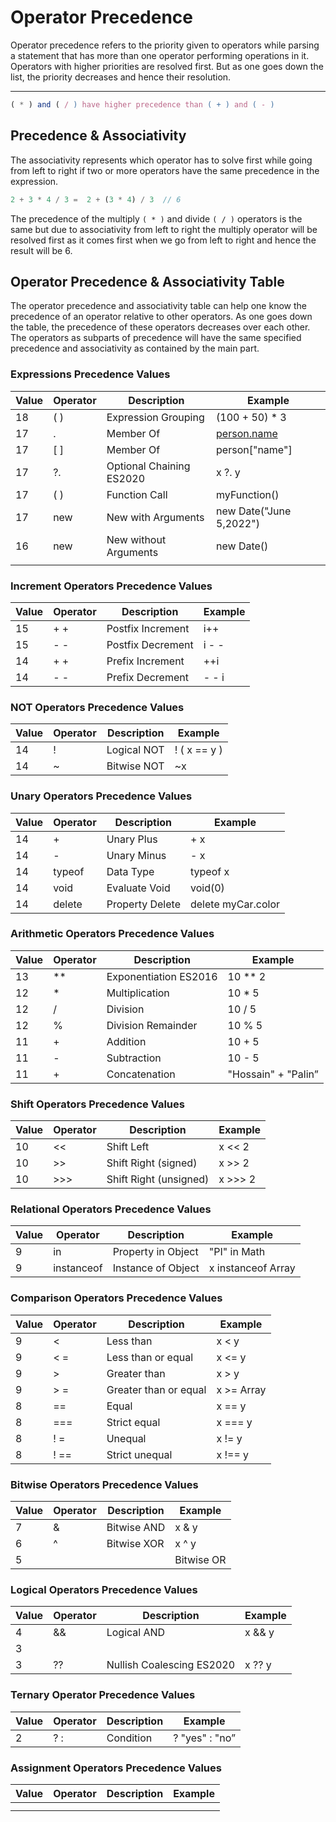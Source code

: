 # Operator Precedence

Operator precedence refers to the priority given to operators while parsing a statement that has more than one operator performing operations in it. Operators with higher priorities are resolved first. But as one goes down the list, the priority decreases and hence their resolution.

---

```jsx
( * ) and ( / ) have higher precedence than ( + ) and ( - )
```

## Precedence & Associativity

The associativity represents which operator has to solve first while going from left to right if two or more operators have the same precedence in the expression.

```jsx
2 + 3 * 4 / 3 =  2 + (3 * 4) / 3  // 6
```

The precedence of the multiply `( * )` and divide `( / )` operators is the same but due to associativity from left to right the multiply operator will be resolved first as it comes first when we go from left to right and hence the result will be 6.

## Operator Precedence & Associativity Table

The operator precedence and associativity table can help one know the precedence of an operator relative to other operators. As one goes down the table, the precedence of these operators decreases over each other. The operators as subparts of precedence will have the same specified precedence and associativity as contained by the main part.

### Expressions Precedence Values

| Value | Operator | Description | Example |
| --- | --- | --- | --- |
| 18 | ( ) | Expression Grouping | (100 + 50) * 3 |
| 17 | . | Member Of | [person.name](http://person.name/) |
| 17 | [ ] | Member Of | person["name"] |
| 17 | ?. | Optional Chaining ES2020 | x ?. y |
| 17 | ( ) | Function Call | myFunction() |
| 17 | new | New with Arguments | new Date("June 5,2022") |
| 16 | new | New without Arguments | new Date() |
|  |  |  |  |

### Increment Operators Precedence Values

| Value | Operator | Description | Example |
| --- | --- | --- | --- |
| 15 | + + | Postfix Increment | i++ |
| 15 | - - | Postfix Decrement | i - - |
| 14 | + + | Prefix Increment | ++i |
| 14 | - - | Prefix Decrement | - - i |

### NOT Operators Precedence Values

| Value | Operator | Description | Example |
| --- | --- | --- | --- |
| 14 | ! | Logical NOT | ! ( x == y ) |
| 14 | ~ | Bitwise NOT | ~x |

### Unary Operators Precedence Values

| Value | Operator | Description | Example |
| --- | --- | --- | --- |
| 14 | + | Unary Plus | + x |
| 14 | - | Unary Minus | - x |
| 14 | typeof | Data Type | typeof x |
| 14 | void | Evaluate Void | void(0) |
| 14 | delete | Property Delete | delete myCar.color |

### Arithmetic Operators Precedence Values

| Value | Operator | Description | Example |
| --- | --- | --- | --- |
| 13 | ** | Exponentiation ES2016 | 10 ** 2 |
| 12 | * | Multiplication | 10 * 5 |
| 12 | / | Division | 10 / 5 |
| 12 | % | Division Remainder | 10 % 5 |
| 11 | + | Addition | 10 + 5 |
| 11 | - | Subtraction | 10 - 5 |
| 11 | + | Concatenation | "Hossain" + "Palin” |

### Shift Operators Precedence Values

| Value | Operator | Description | Example |
| --- | --- | --- | --- |
| 10 | << | Shift Left | x << 2 |
| 10 | >> | Shift Right (signed) | x >> 2 |
| 10 | >>> | Shift Right (unsigned) | x >>> 2 |

### Relational Operators Precedence Values

| Value | Operator | Description | Example |
| --- | --- | --- | --- |
| 9 | in | Property in Object | "PI" in Math |
| 9 | instanceof | Instance of Object | x instanceof Array |

### Comparison Operators Precedence Values

| Value | Operator | Description | Example |
| --- | --- | --- | --- |
| 9 | < | Less than | x < y |
| 9 | < = | Less than or equal | x <= y |
| 9 | > | Greater than | x > y |
| 9 | > = | Greater than or equal | x >= Array |
| 8 | == | Equal | x == y |
| 8 | === | Strict equal | x === y |
| 8 | ! = | Unequal | x != y |
| 8 | ! == | Strict unequal | x !== y |

### Bitwise Operators Precedence Values

| Value | Operator | Description | Example |
| --- | --- | --- | --- |
| 7 | & | Bitwise AND | x & y |
| 6 | ^ | Bitwise XOR | x ^ y |
| 5 | | | Bitwise OR | x | y |

### Logical Operators Precedence Values

| Value | Operator | Description | Example |
| --- | --- | --- | --- |
| 4 | && | Logical AND | x && y |
| 3 | | | | Logical OR | x || y |
| 3 | ?? | Nullish Coalescing ES2020 | x ?? y |

### Ternary Operator Precedence Values

| Value | Operator | Description | Example |
| --- | --- | --- | --- |
| 2 | ? : | Condition | ? "yes" : "no” |

### Assignment Operators Precedence Values

| Value | Operator | Description | Example |
| --- | --- | --- | --- |
|  |  |  |  |
|  |  |  |  |